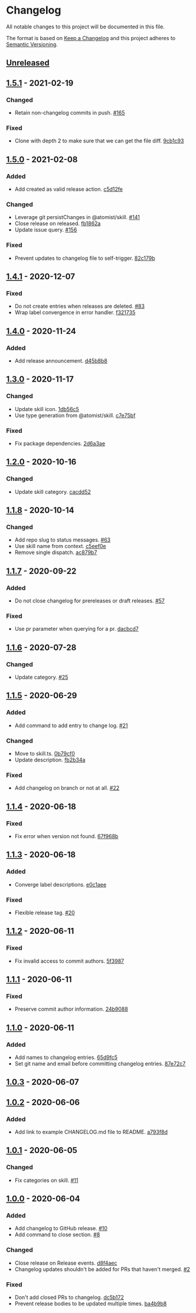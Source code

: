 # Changelog

All notable changes to this project will be documented in this file.

The format is based on [Keep a Changelog](http://keepachangelog.com/)
and this project adheres to [Semantic Versioning](http://semver.org/).

## [Unreleased](https://github.com/atomist-skills/changelog-skill/compare/1.5.1...HEAD)

## [1.5.1](https://github.com/atomist-skills/changelog-skill/compare/1.5.0...1.5.1) - 2021-02-19

### Changed

-   Retain non-changelog commits in push. [#165](https://github.com/atomist-skills/keep-a-changelog-skill/issues/165)

### Fixed

-   Clone with depth 2 to make sure that we can get the file diff. [9cb1c93](https://github.com/atomist-skills/keep-a-changelog-skill/commit/9cb1c935c22f3aa00516536703aa1aedaf3224db)

## [1.5.0](https://github.com/atomist-skills/changelog-skill/compare/1.4.1...1.5.0) - 2021-02-08

### Added

-   Add created as valid release action. [c5d12fe](https://github.com/atomist-skills/keep-a-changelog-skill/commit/c5d12fed72cc92d6e431ca143a5e557d7f16d7c1)

### Changed

-   Leverage git persistChanges in @atomist/skill. [#141](https://github.com/atomist-skills/keep-a-changelog-skill/issues/141)
-   Close release on released. [fb1862a](https://github.com/atomist-skills/keep-a-changelog-skill/commit/fb1862a9c6dc2ee7e045a0e72c0723c4e43dd75c)
-   Update issue query. [#156](https://github.com/atomist-skills/keep-a-changelog-skill/issues/156)

### Fixed

-   Prevent updates to changelog file to self-trigger. [82c179b](https://github.com/atomist-skills/keep-a-changelog-skill/commit/82c179bc8e2b6312f2c0d7ab790a9e885de8e1ca)

## [1.4.1](https://github.com/atomist-skills/changelog-skill/compare/1.4.0...1.4.1) - 2020-12-07

### Fixed

-   Do not create entries when releases are deleted. [#83](https://github.com/atomist-skills/keep-a-changelog-skill/issues/83)
-   Wrap label convergence in error handler. [f321735](https://github.com/atomist-skills/keep-a-changelog-skill/commit/f3217356fe4db9ca6af1c0d8ca41c279b54e516b)

## [1.4.0](https://github.com/atomist-skills/changelog-skill/compare/1.3.0...1.4.0) - 2020-11-24

### Added

-   Add release announcement. [d45b8b8](https://github.com/atomist-skills/keep-a-changelog-skill/commit/d45b8b8103d6aa6e858e1797af2a6c023a04ce93)

## [1.3.0](https://github.com/atomist-skills/changelog-skill/compare/1.2.0...1.3.0) - 2020-11-17

### Changed

-   Update skill icon. [1db56c5](https://github.com/atomist-skills/keep-a-changelog-skill/commit/1db56c54ff33462ecebe0376ffa2c68df89b94a7)
-   Use type generation from @atomist/skill. [c7e75bf](https://github.com/atomist-skills/keep-a-changelog-skill/commit/c7e75bfb6f4730e1ddbe31f49285965bb3e79ba2)

### Fixed

-   Fix package dependencies. [2d6a3ae](https://github.com/atomist-skills/keep-a-changelog-skill/commit/2d6a3ae2a186f33be70dbde20a52de66d2654922)

## [1.2.0](https://github.com/atomist-skills/changelog-skill/compare/1.1.8...1.2.0) - 2020-10-16

### Changed

-   Update skill category. [cacdd52](https://github.com/atomist-skills/keep-a-changelog-skill/commit/cacdd52e490c0424d7f50cc4c858e95a79891a2d)

## [1.1.8](https://github.com/atomist-skills/changelog-skill/compare/1.1.7...1.1.8) - 2020-10-14

### Changed

-   Add repo slug to status messages. [#63](https://github.com/atomist-skills/keep-a-changelog-skill/issues/63)
-   Use skill name from context. [c5eef0e](https://github.com/atomist-skills/keep-a-changelog-skill/commit/c5eef0eedf84c1a5489bcedb4a1c5f3faba3b93b)
-   Remove single dispatch. [ac879b7](https://github.com/atomist-skills/keep-a-changelog-skill/commit/ac879b774bf4267338da29ad6b2631c3d5abca45)

## [1.1.7](https://github.com/atomist-skills/changelog-skill/compare/1.1.6...1.1.7) - 2020-09-22

### Added

-   Do not close changelog for prereleases or draft releases. [#57](https://github.com/atomist-skills/keep-a-changelog-skill/issues/57)

### Fixed

-   Use pr parameter when querying for a pr. [dacbcd7](https://github.com/atomist-skills/keep-a-changelog-skill/commit/dacbcd724003e29f2c85d9662780fa791379def2)

## [1.1.6](https://github.com/atomist-skills/changelog-skill/compare/1.1.5...1.1.6) - 2020-07-28

### Changed

-   Update category. [#25](https://github.com/atomist-skills/keep-a-changelog-skill/issues/25)

## [1.1.5](https://github.com/atomist-skills/changelog-skill/compare/1.1.4...1.1.5) - 2020-06-29

### Added

-   Add command to add entry to change log. [#21](https://github.com/atomist-skills/keep-a-changelog-skill/issues/21)

### Changed

-   Move to skill.ts. [0b79cf0](https://github.com/atomist-skills/keep-a-changelog-skill/commit/0b79cf0deabf4484f8da6e8a7176c1a4b5d61945)
-   Update description. [fb2b34a](https://github.com/atomist-skills/keep-a-changelog-skill/commit/fb2b34a81675ed853584fe55bcf778ba2c817e53)

### Fixed

-   Add changelog on branch or not at all. [#22](https://github.com/atomist-skills/keep-a-changelog-skill/issues/22)

## [1.1.4](https://github.com/atomist-skills/changelog-skill/compare/1.1.3...1.1.4) - 2020-06-18

### Fixed

-   Fix error when version not found. [67f968b](https://github.com/atomist-skills/keep-a-changelog-skill/commit/67f968b4a719f32c097c36c98b33fde543793c63)

## [1.1.3](https://github.com/atomist-skills/changelog-skill/compare/1.1.2...1.1.3) - 2020-06-18

### Added

-   Converge label descriptions. [e0c1aee](https://github.com/atomist-skills/keep-a-changelog-skill/commit/e0c1aeee005a30aad93496d8d8b0cb21c1325cb4)

### Fixed

-   Flexible release tag. [#20](https://github.com/atomist-skills/keep-a-changelog-skill/issues/20)

## [1.1.2](https://github.com/atomist-skills/changelog-skill/compare/1.1.1...1.1.2) - 2020-06-11

### Fixed

-   Fix invalid access to commit authors. [5f3987](https://github.com/atomist-skills/keep-a-changelog-skill/commit/5f3987c13f930df4f8272c647f1efd2ea0f7826f)

## [1.1.1](https://github.com/atomist-skills/changelog-skill/compare/1.1.0...1.1.1) - 2020-06-11

### Fixed

-   Preserve commit author information. [24b9088](https://github.com/atomist-skills/keep-a-changelog-skill/commit/24b9088c84ea15c149b7ede8ec0454a24564cb2b)

## [1.1.0](https://github.com/atomist-skills/changelog-skill/compare/1.0.3...1.1.0) - 2020-06-11

### Added

-   Add names to changelog entries. [65d9fc5](https://github.com/atomist-skills/keep-a-changelog-skill/commit/65d9fc52f1d9b2e537f959001351006f222bb44c)
-   Set git name and email before committing changelog entries. [87e72c7](https://github.com/atomist-skills/keep-a-changelog-skill/commit/87e72c789e5cf3ce939e9696998641b5660fdb7f)

## [1.0.3](https://github.com/atomist-skills/changelog-skill/compare/1.0.2...1.0.3) - 2020-06-07

## [1.0.2](https://github.com/atomist-skills/changelog-skill/compare/1.0.1...1.0.2) - 2020-06-06

### Added

-   Add link to example CHANGELOG.md file to README. [a793f8d](https://github.com/atomist-skills/keep-a-changelog-skill/commit/a793f8d49048e73963dc39ac848dfe6b22c3b486)

## [1.0.1](https://github.com/atomist-skills/changelog-skill/compare/1.0.0...1.0.1) - 2020-06-05

### Changed

-   Fix categories on skill. [#11](https://github.com/atomist-skills/keep-a-changelog-skill/issues/11)

## [1.0.0](https://github.com/atomist-skills/changelog-skill/tree/1.0.0) - 2020-06-04

### Added

-   Add changelog to GitHub release. [#10](https://github.com/atomist-skills/changelog-skill/issues/10)
-   Add command to close section. [#8](https://github.com/atomist-skills/keep-a-changelog-skill/issues/8)

### Changed

-   Close release on Release events. [d8f4aec](https://github.com/atomist-skills/changelog-skill/commit/d8f4aec3d4ca704a30ed4e94b1af5781307a2e71)
-   Changelog updates shouldn't be added for PRs that haven't merged. [#2](https://github.com/atomist-skills/changelog-skill/issues/2)

### Fixed

-   Don't add closed PRs to changelog. [dc5b172](https://github.com/atomist-skills/changelog-skill/commit/dc5b172bf6e1bd9bfeaf088c2baeb6ff425f0572)
-   Prevent release bodies to be updated multiple times. [ba4b9b8](https://github.com/atomist-skills/changelog-skill/commit/ba4b9b8b6a0ff63e24a78fa3c95742228d9db9cd)
